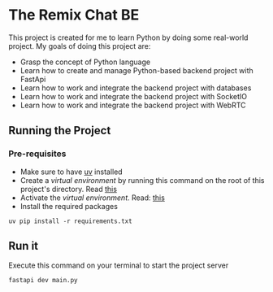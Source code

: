 # The Remix Chat BE

This project is created for me to learn Python by doing some real-world project. My goals of doing this project are:

* Grasp the concept of Python language
* Learn how to create and manage Python-based backend project with FastApi
* Learn how to work and integrate the backend project with databases
* Learn how to work and integrate the backend project with SocketIO
* Learn how to work and integrate the backend project with WebRTC

## Running the Project

### Pre-requisites

* Make sure to have [uv](https://docs.astral.sh/uv/) installed
* Create a *virtual environment* by running this command on the root of this project's directory. Read [this](https://docs.astral.sh/uv/pip/environments/)
* Activate the *virtual environment*. Read: [this](https://docs.astral.sh/uv/pip/environments/#using-a-virtual-environment)
* Install the required packages

```shell
uv pip install -r requirements.txt
```

## Run it

Execute this command on your terminal to start the project server

```shell
fastapi dev main.py
```

